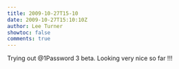 ```yaml
---
title: 2009-10-27T15-10
date: 2009-10-27T15:10:10Z
author: Lee Turner
showtoc: false
comments: true
---
```


Trying out @1Password 3 beta.  Looking very nice so far !!!

